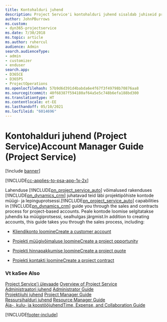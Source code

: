 ```yaml
---
title: Kontohalduri juhend
description: Project Service'i kontohalduri juhend sisaldab juhiseid projektipõhiste kontode müügi- ja lepinguprotsessi kohta.
author: JohnPBurrows
ms.custom:
- dyn365-projectservice
ms.date: 7/30/2018
ms.topic: article
ms.author: ruhercul
audience: Admin
search.audienceType:
- admin
- customizer
- enduser
search.app:
- D365CE
- D365PS
- ProjectOperations
ms.openlocfilehash: 57b9d6d391d4babda6e4f67f3f49798b70876aa8
ms.sourcegitcommit: 40f68387f594180af64a5e5c748b6efa188bd300
ms.translationtype: HT
ms.contentlocale: et-EE
ms.lasthandoff: 05/10/2021
ms.locfileid: "6014696"
---
```

# <a name="account-manager-guide-project-service"></a><span data-ttu-id="5af9a-103">Kontohalduri juhend (Project Service)</span><span class="sxs-lookup"><span data-stu-id="5af9a-103">Account Manager Guide (Project Service)</span></span>

[!include [banner](../includes/psa-now-project-operations.md)]

[!INCLUDE[cc-applies-to-psa-app-1x-2x](../includes/cc-applies-to-psa-app-1x-2x.md)]

<span data-ttu-id="5af9a-104">Lahenduse [!INCLUDE[pn_project_service_auto](../includes/pn-project-service-auto.md)] võimalused rakenduses [!INCLUDE[pn_dynamics_crm](../includes/pn-dynamics-crm.md)] juhatavad teid läbi projektipõhiste kontode müügi- ja lepinguprotsessi.</span><span class="sxs-lookup"><span data-stu-id="5af9a-104">[!INCLUDE[pn_project_service_auto](../includes/pn-project-service-auto.md)] capabilities in [!INCLUDE[pn_dynamics_crm](../includes/pn-dynamics-crm.md)] guide you through the sales and contracts process for project-based accounts.</span></span> <span data-ttu-id="5af9a-105">Peale kontode loomise selgitatakse juhendis ka müügiprotsessi, sealhulgas järgmist.</span><span class="sxs-lookup"><span data-stu-id="5af9a-105">In addition to creating accounts, this guide takes you through the sales process, including:</span></span>  
  
-   [<span data-ttu-id="5af9a-106">Kliendikonto loomine</span><span class="sxs-lookup"><span data-stu-id="5af9a-106">Create a customer account</span></span>](../psa/create-customer-account.md)  
  
-   [<span data-ttu-id="5af9a-107">Projekti müügivõimaluse loomine</span><span class="sxs-lookup"><span data-stu-id="5af9a-107">Create a project opportunity</span></span>](../psa/create-project-opportunity.md)  
  
-   [<span data-ttu-id="5af9a-108">Projekti hinnapakkumise loomine</span><span class="sxs-lookup"><span data-stu-id="5af9a-108">Create a project quote</span></span>](../psa/create-project-quote.md)  
  
-   [<span data-ttu-id="5af9a-109">Projekti kontakti loomine</span><span class="sxs-lookup"><span data-stu-id="5af9a-109">Create a project contract</span></span>](../psa/create-project-contract.md)  
  
  
### <a name="see-also"></a><span data-ttu-id="5af9a-110">Vt ka</span><span class="sxs-lookup"><span data-stu-id="5af9a-110">See Also</span></span>  
 <span data-ttu-id="5af9a-111">[Project Service'i ülevaade](../psa/overview.md) </span><span class="sxs-lookup"><span data-stu-id="5af9a-111">[Overview of Project Service](../psa/overview.md) </span></span>  
 <span data-ttu-id="5af9a-112">[Administraatori juhend](../psa/admin-guide.md) </span><span class="sxs-lookup"><span data-stu-id="5af9a-112">[Administrator Guide](../psa/admin-guide.md) </span></span>  
 <span data-ttu-id="5af9a-113">[Projektijuhi juhend](../psa/project-manager-guide.md) </span><span class="sxs-lookup"><span data-stu-id="5af9a-113">[Project Manager Guide](../psa/project-manager-guide.md) </span></span>  
 <span data-ttu-id="5af9a-114">[Ressursihalduri juhend](../psa/resource-manager-guide.md) </span><span class="sxs-lookup"><span data-stu-id="5af9a-114">[Resource Manager Guide](../psa/resource-manager-guide.md) </span></span>  
 [<span data-ttu-id="5af9a-115">Aja-, kulu- ja koostööjuhend</span><span class="sxs-lookup"><span data-stu-id="5af9a-115">Time, Expense, and Collaboration Guide</span></span>](../psa/time-expense-collaboration-guide.md)


[!INCLUDE[footer-include](../includes/footer-banner.md)]